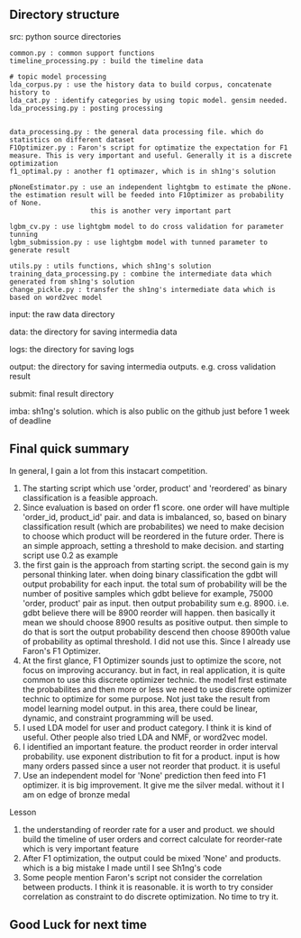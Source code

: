 ## Directory structure
src:
    python source directories
    
    common.py : common support functions 
    timeline_processing.py : build the timeline data 
   
    # topic model processing
    lda_corpus.py : use the history data to build corpus, concatenate history to 
    lda_cat.py : identify categories by using topic model. gensim needed.
    lda_processing.py : posting processing


    data_processing.py : the general data processing file. which do statistics on different dataset
    F1Optimizer.py : Faron's script for optimatize the expectation for F1 measure. This is very important and useful. Generally it is a discrete optimization
    f1_optimal.py : another f1 optimazer, which is in sh1ng's solution
    
    pNoneEstimator.py : use an independent lightgbm to estimate the pNone. the estimation result will be feeded into F1Optimizer as probability of None. 
                        this is another very important part

    lgbm_cv.py : use lightgbm model to do cross validation for parameter tunning
    lgbm_submission.py : use lightgbm model with tunned parameter to generate result

    utils.py : utils functions, which sh1ng's solution
    training_data_processing.py : combine the intermediate data which generated from sh1ng's solution
    change_pickle.py : transfer the sh1ng's intermediate data which is based on word2vec model

input:
    the raw data directory

data:
    the directory for saving intermedia data

logs:
    the directory for saving logs

output:
    the directory for saving intermedia outputs. e.g. cross validation result

submit:
    final result directory


imba:
    sh1ng's solution. which is also public on the github just before 1 week of deadline


## Final quick summary

In general, I gain a lot from this instacart competition. 

1. The starting script which use 'order, product' and 'reordered' as binary classification is a feasible approach. 
2. Since evaluation is based on order f1 score. one order will have multiple 'order_id, product_id' pair. and data is imbalanced,
   so, based on binary classification result (which are probabilites) we need to make decision to choose which product will be reordered
   in the future order. 
   There is an simple approach, setting a threshold to make decision. and starting script use 0.2 as example
3. the first gain is the approach from starting script. the second gain is my personal thinking later. when doing binary classification
   the gdbt will output probability for each input. the total sum of probability will be the number of positive samples which gdbt believe
   for example, 75000 'order, product' pair as input. then output probability sum e.g. 8900. i.e. gdbt believe there will be 8900 reorder
   will happen. then basically it mean we should choose 8900 results as positive output. then simple to do that is sort the output probability descend
   then choose 8900th value of probability as optimal threshold.
   I did not use this. Since I already use Faron's F1 Optimizer.
4. At the first glance, F1 Optimizer sounds just to optimize the score, not focus on improving accurancy. but in fact, in real application, it is quite 
   common to use this discrete optimizer technic. the model first estimate the probabilites and then more or less we need to use discrete optimizer technic
   to optimize for some purpose. Not just take the result from model learning model output. in this area, there could be linear, dynamic, and constraint 
   programming will be used.
5. I used LDA model for user and product category. I think it is kind of useful. Other people also tried LDA and NMF, or word2vec model.
6. I identified an important feature. the product reorder in order interval probability. use exponent distribution to fit for a product. input is how many 
   orders passed since a user not reorder that product. it is useful
7. Use an independent model for 'None' prediction then feed into F1 optimizer. it is big improvement. It give me the silver medal. without it I am on edge of 
   bronze medal


Lesson
1. the understanding of reorder rate for a user and product. we should build the timeline of user orders and correct calculate for reorder-rate 
   which is very important feature 
2. After F1 optimization, the output could be mixed 'None' and products. which is a big mistake I made until I see Sh1ng's code
3. Some people mention Faron's script not consider the correlation between products. I think it is reasonable. it is worth to try consider correlation as constraint
   to do discrete optimization. No time to try it. 
  

## Good Luck for next time
